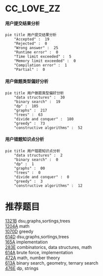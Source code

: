 # CC_LOVE_ZZ

<!-- tabs:start -->



#### **用户提交结果分析**

```mermaid
pie title 用户提交结果分析
    "Accepted" :  19
    "Rejected" :  0
    "Wrong answer" :  25
    "Runtime error" :  0
    "Time limit exceeded" :  5
    "Memory limit exceeded" :  0
    "Compilation error" :  1
    "Partial" :  0
```

#### **用户做题类型偏好分析**

```mermaid
pie title 用户做题类型偏好分析
    "data structures" :  30
    "binary search" :  19
    "dp" :  105
    "graphs" :  217
    "trees" :  63
    "divide and conquer" :  180
    "greedy" :  73
    "constructive algorithms" :  52
```
#### **用户错题知识点分析**

```mermaid
pie title 用户错题知识点分析
    "data structures" :  2
    "binary search" :  0
    "dp" :  1
    "graphs" :  00
    "trees" :  0
    "divide and conquer" :  0
    "greedy" :  3
    "constructive algorithms" :  12
```



<!-- tabs:end -->
# 推荐题目
[1321B](https://codeforces.com/contest/1321/problem/B)		dsu,graphs,sortings,trees		  
[1204A](https://codeforces.com/contest/1204/problem/A)		math		  
[1070D](https://codeforces.com/contest/1070/problem/D)		greedy		  
[614D](https://codeforces.com/contest/614/problem/D)		dsu,graphs,sortings,trees		  
[165A](https://codeforces.com/contest/165/problem/A)		implementation		  
[283E](https://codeforces.com/contest/283/problem/E)		combinatorics,
                        data structures,
                        math		  
[614A](https://codeforces.com/contest/614/problem/A)		brute force,
                        implementation		  
[472A](https://codeforces.com/contest/472/problem/A)		math,
                        number theory		  
[613A](https://codeforces.com/contest/613/problem/A)		binary search,
                        geometry,
                        ternary search		  
[476E](https://codeforces.com/contest/476/problem/E)		dp,
                        strings		  
